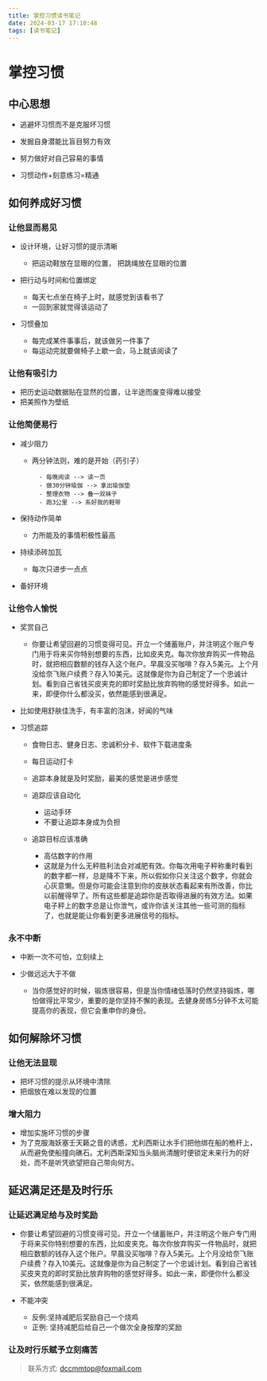 ```yaml
---
title: 掌控习惯读书笔记
date: 2024-03-17 17:10:48
tags: [读书笔记]
---
```


# 掌控习惯

## 中心思想

- 逃避坏习惯而不是克服坏习惯

- 发掘自身潜能比盲目努力有效

- 努力做好对自己容易的事情

- 习惯动作+刻意练习=精通

## 如何养成好习惯

### 让他显而易见

- 设计环境，让好习惯的提示清晰

	- 把运动鞋放在显眼的位置， 把跳绳放在显眼的位置

- 把行动与时间和位置绑定

	- 每天七点坐在椅子上时，就感觉到该看书了
	- 一回到家就觉得该运动了

- 习惯叠加

	- 每完成某件事事后，就该做另一件事了
	- 每运动完就要做椅子上歇一会，马上就该阅读了

### 让他有吸引力

- 把历史运动数据贴在显然的位置，让半途而废变得难以接受
- 把美照作为壁纸

### 让他简便易行

- 减少阻力

	- 两分钟法则，难的是开始（药引子）

			- 每晚阅读 --> 读一页
			- 做30分钟瑜伽 --> 拿出瑜伽垫
			- 整理衣物 --> 叠一双袜子
			- 跑3公里 --> 系好我的鞋带

- 保持动作简单

	- 力所能及的事情积极性最高

- 持续添砖加瓦

	- 每次只进步一点点

- 备好环境

### 让他令人愉悦

- 奖赏自己

	- 你要让希望回避的习惯变得可见。开立一个储蓄账户，并注明这个账户专门用于将来买你特别想要的东西，比如皮夹克。每次你放弃购买一件物品时，就把相应数额的钱存入这个账户。早晨没买咖啡？存入5美元。上个月没给奈飞账户续费？存入10美元。这就像是你为自己制定了一个忠诚计划。看到自己省钱买皮夹克的即时奖励比放弃购物的感觉好得多。如此一来，即便你什么都没买，依然能感到很满足。

- 比如使用舒肤佳洗手，有丰富的泡沫，好闻的气味
-  习惯追踪

	- 食物日志、健身日志、忠诚积分卡、软件下载进度条
	- 每日运动打卡
	- 追踪本身就是及时奖励，最美的感觉是进步感觉
	- 追踪应该自动化

		- 运动手环
		- 不要让追踪本身成为负担

	- 追踪目标应该准确

		- 高估数字的作用
		- 这就是为什么无秤胜利法会对减肥有效。你每次用电子秤称重时看到的数字都一样，总是降不下来，所以假如你只关注这个数字，你就会心灰意懒。但是你可能会注意到你的皮肤状态看起来有所改善，你比以前醒得早了。所有这些都是追踪你是否取得进展的有效方法。如果电子秤上的数字总是让你泄气，或许你该关注其他一些可测的指标了，也就是能让你看到更多进展信号的指标。

### 永不中断 

- 中断一次不可怕，立刻续上
- 少做远远大于不做

	- 当你感觉好的时候，锻炼很容易，但是当你情绪低落时仍然坚持锻炼，哪怕做得比平常少，重要的是你坚持不懈的表现。去健身房练5分钟不太可能提高你的表现，但它会重申你的身份。

## 如何解除坏习惯

### 让他无法显现

- 把坏习惯的提示从环境中清除
- 把烟放在难以发现的位置

### 增大阻力

- 增加实施坏习惯的步骤
- 为了克服海妖塞壬天籁之音的诱惑，尤利西斯让水手们把他绑在船的桅杆上，从而避免使船撞向礁石。尤利西斯深知当头脑尚清醒时便锁定未来行为的好处，而不是听凭欲望把自己带向何方。

## 延迟满足还是及时行乐

### 让延迟满足给与及时奖励

- 你要让希望回避的习惯变得可见。开立一个储蓄账户，并注明这个账户专门用于将来买你特别想要的东西，比如皮夹克。每次你放弃购买一件物品时，就把相应数额的钱存入这个账户。早晨没买咖啡？存入5美元。上个月没给奈飞账户续费？存入10美元。这就像是你为自己制定了一个忠诚计划。看到自己省钱买皮夹克的即时奖励比放弃购物的感觉好得多。如此一来，即便你什么都没买，依然能感到很满足。
- 不能冲突

	- 反例:坚持减肥后奖励自己一个烧鸡
	- 正例: 坚持减肥后给自己一个做次全身按摩的奖励

### 让及时行乐赋予立刻痛苦


> 联系方式: dccmmtop@foxmail.com